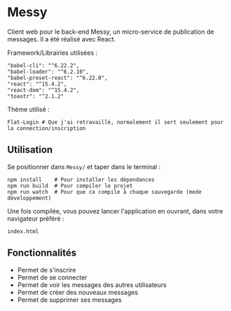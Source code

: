 # Messy

Client web pour le back-end Messy, un micro-service de publication de messages.
Il a été réalisé avec React.

Framework/Librairies utilisées :

    "babel-cli": "^6.22.2",
    "babel-loader": "^6.2.10",
    "babel-preset-react": "^6.22.0",
    "react": "^15.4.2",
    "react-dom": "^15.4.2",
    "toastr": "^2.1.2"

Thème utilisé :

    Flat-Login # Que j'ai retravaillé, normalement il sert seulement pour la connection/inscription

## Utilisation

Se positionner dans `Messy/` et taper dans le terminal :

    npm install    # Pour installer les dépendances
    npm run build  # Pour compiler le projet
    npm run watch  # Pour que ca compile à chaque sauvegarde (mode développement)

Une fois compilée, vous pouvez lancer l'application en ouvrant, dans votre navigateur préféré :

    index.html

## Fonctionnalités

* Permet de s'inscrire
* Permet de se connecter
* Permet de voir les messages des autres utilisateurs
* Permet de créer des nouveaux messages
* Permet de supprimer ses messages
